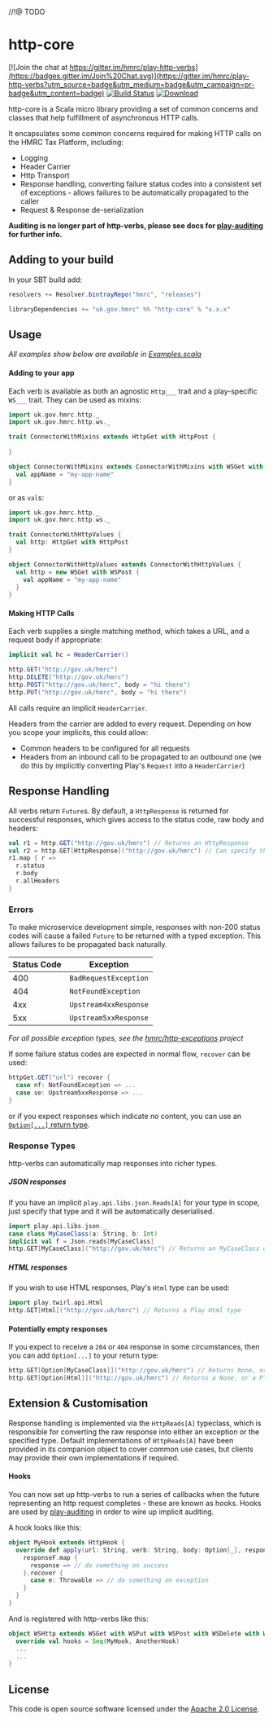 //!@ TODO

http-core
==========

[![Join the chat at https://gitter.im/hmrc/play-http-verbs](https://badges.gitter.im/Join%20Chat.svg)](https://gitter.im/hmrc/play-http-verbs?utm_source=badge&utm_medium=badge&utm_campaign=pr-badge&utm_content=badge)  [![Build Status](https://travis-ci.org/hmrc/play-http-verbs.svg)](https://travis-ci.org/hmrc/play-http-verbs) [ ![Download](https://api.bintray.com/packages/hmrc/releases/play-http-verbs/images/download.svg) ](https://bintray.com/hmrc/releases/play-http-verbs/_latestVersion)

http-core is a Scala micro library providing a set of common concerns and classes that help fulfillment of asynchronous HTTP calls.

It encapsulates some common concerns required for making HTTP calls on the HMRC Tax Platform, including:
* Logging
* Header Carrier
* Http Transport
* Response handling, converting failure status codes into a consistent set of exceptions - allows failures to be automatically propagated to the caller
* Request & Response de-serialization

**Auditing is no longer part of http-verbs, please see docs for [play-auditing](http://github.com/hmrc/play-auditing) for further info.**

## Adding to your build

In your SBT build add:

```scala
resolvers += Resolver.bintrayRepo("hmrc", "releases")

libraryDependencies += "uk.gov.hmrc" %% "http-core" % "x.x.x"
```

## Usage

_All examples show below are available in [Examples.scala](src/test/scala/uk/gov/hmrc/play/Examples.scala)_

#### Adding to your app

Each verb is available as both an agnostic `Http___` trait and a play-specific `WS___` trait. They can be used as mixins:

```scala
import uk.gov.hmrc.http._
import uk.gov.hmrc.http.ws._

trait ConnectorWithMixins extends HttpGet with HttpPost {
  
}

object ConnectorWithMixins extends ConnectorWithMixins with WSGet with WSPost {
  val appName = "my-app-name"
}
```

or as `val`s:

```scala
import uk.gov.hmrc.http._
import uk.gov.hmrc.http.ws._

trait ConnectorWithHttpValues {
  val http: HttpGet with HttpPost
}

object ConnectorWithHttpValues extends ConnectorWithHttpValues {
  val http = new WSGet with WSPost {
    val appName = "my-app-name"
  }
}
```

#### Making HTTP Calls

Each verb supplies a single matching method, which takes a URL, and a request body if appropriate:

```scala
implicit val hc = HeaderCarrier()

http.GET("http://gov.uk/hmrc")
http.DELETE("http://gov.uk/hmrc")
http.POST("http://gov.uk/hmrc", body = "hi there")
http.PUT("http://gov.uk/hmrc", body = "hi there")
```

All calls require an implicit `HeaderCarrier`. 

Headers from the carrier are added to every request. Depending on how you scope your implicits, this could allow:

* Common headers to be configured for all requests
* Headers from an inbound call to be propagated to an outbound one (we do this by implicitly converting Play's `Request` into a `HeaderCarrier`)

## Response Handling

All verbs return `Future`s. By default, a `HttpResponse` is returned for successful responses, which gives access to the status code, raw body and headers:

```scala
val r1 = http.GET("http://gov.uk/hmrc") // Returns an HttpResponse
val r2 = http.GET[HttpResponse]("http://gov.uk/hmrc") // Can specify this explicitly
r1.map { r =>
  r.status
  r.body
  r.allHeaders
}
```

### Errors

To make microservice development simple, responses with non-200 status codes will cause a failed `Future` to be returned with a typed exception. This allows failures to be propagated back naturally. 

Status Code   | Exception
------------- | -------------
400           | `BadRequestException`
404           | `NotFoundException`
4xx           | `Upstream4xxResponse`
5xx           | `Upstream5xxResponse`

_For all possible exception types, see the [hmrc/http-exceptions](https://github.com/hmrc/http-exceptions) project_

If some failure status codes are expected in normal flow, `recover` can be used: 

```scala
httpGet.GET("url") recover {
  case nf: NotFoundException => ...
  case se: Upstream5xxResponse => ...
}
```

or if you expect responses which indicate no content, you can use an [`Option[...]` return type](#potentially-empty-responses).

### Response Types

http-verbs can automatically map responses into richer types.

##### JSON responses
If you have an implicit `play.api.libs.json.Reads[A]` for your type in scope, just specify that type and it will be automatically deserialised.

```scala
import play.api.libs.json._
case class MyCaseClass(a: String, b: Int)
implicit val f = Json.reads[MyCaseClass]
http.GET[MyCaseClass]("http://gov.uk/hmrc") // Returns an MyCaseClass de-serialised from JSON
```

##### HTML responses
If you wish to use HTML responses, Play's `Html` type can be used:

```scala                                      
import play.twirl.api.Html
http.GET[Html]("http://gov.uk/hmrc") // Returns a Play Html type
```

#### Potentially empty responses
If you expect to receive a `204` or `404` response in some circumstances, then you can add `Option[...]` to your return type:

```scala
http.GET[Option[MyCaseClass]]("http://gov.uk/hmrc") // Returns None, or Some[MyCaseClass] de-serialised from JSON
http.GET[Option[Html]]("http://gov.uk/hmrc") // Returns a None, or a Play Html type
```

<!--- TODO: How to influence which implicit is used - mixin vs import vs directly by type --->

<!--- TODO: Talk about special methods POSTString, POSTForm etc. --->

## Extension & Customisation
Response handling is implemented via the `HttpReads[A]` typeclass, which is responsible for converting the raw response into either an exception or the specified type. Default implementations of `HttpReads[A]` have been provided in its companion object to cover common use cases, but clients may provide their own implementations if required. 

#### Hooks

You can now set up http-verbs to run a series of callbacks when the future representing an http request completes - these are known as hooks. Hooks are used by [play-auditing](http://github.com/hmrc/play-auditing) in order to wire up implicit auditing.

A hook looks like this:

```scala
object MyHook extends HttpHook {
  override def apply(url: String, verb: String, body: Option[_], responseF: Future[HttpResponse])(implicit hc: HeaderCarrier): Unit = {
    responseF.map {
      response => // do something on success
    }.recover {
      case e: Throwable => // do something on exception
    }
  }
}
```

And is registered with http-verbs like this:

```scala
object WSHttp extends WSGet with WSPut with WSPost with WSDelete with WSPatch {
  override val hooks = Seq(MyHook, AnotherHook)
  ...
  ...
}
```

## License ##
 
This code is open source software licensed under the [Apache 2.0 License]("http://www.apache.org/licenses/LICENSE-2.0.html").
